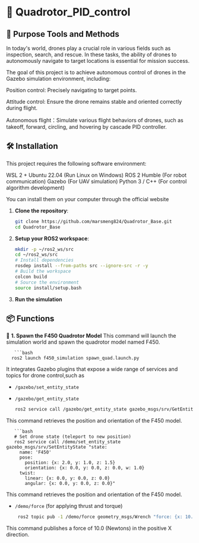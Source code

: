 # 🚀 Quadrotor_PID_control

## 📖 Purpose Tools and Methods
In today's world, drones play a crucial role in various fields such as inspection, search, and rescue. In these tasks, the ability of drones to autonomously navigate to target locations is essential for mission success.

The goal of this project is to achieve autonomous control of drones in the Gazebo simulation environment, including:

Position control: Precisely navigating to target points.

Attitude control: Ensure the drone remains stable and oriented correctly during flight.

Autonomous flight：Simulate various flight behaviors of drones, such as takeoff, forward, circling, and hovering by cascade PID controller.

## 🛠 Installation
This project requires the following software environment:

WSL 2 + Ubuntu 22.04 (Run Linux on Windows)
ROS 2 Humble (For robot communication)
Gazebo (For UAV simulation)
Python 3 / C++ (For control algorithm development)

You can install them on your computer through the official website

1. **Clone the repository**:
   ```bash
   git clone https://github.com/marsmeng824/Quadrotor_Base.git
   cd Quadrotor_Base
   

2. **Setup your ROS2 workspace**:
   ```bash   
   mkdir -p ~/ros2_ws/src
   cd ~/ros2_ws/src
   # Install dependencies
   rosdep install --from-paths src --ignore-src -r -y
   # Build the workspace
   colcon build
   # Source the environment
   source install/setup.bash
   
3. **Run the simulation**

## 📦 Functions
🚁 **1. Spawn the F450 Quadrotor Model**
This command will launch the simulation world and spawn the quadrotor model named F450.
        
       ```bash 
      ros2 launch f450_simulation spawn_quad.launch.py

It integrates Gazebo plugins that expose a wide range of services and topics for drone control,such as
   - `/gazebo/set_entity_state`
   - `/gazebo/get_entity_state`

       ```bash
       ros2 service call /gazebo/get_entity_state gazebo_msgs/srv/GetEntityState "{name: 'F450'}"
This command retrieves the position and orientation of the F450 model.

       ```bash
       # Set drone state (teleport to new position)
       ros2 service call /demo/set_entity_state gazebo_msgs/srv/SetEntityState "state:
         name: 'F450'
         pose:
           position: {x: 2.0, y: 1.0, z: 1.5}
           orientation: {x: 0.0, y: 0.0, z: 0.0, w: 1.0}
         twist:
           linear: {x: 0.0, y: 0.0, z: 0.0}
           angular: {x: 0.0, y: 0.0, z: 0.0}"
This command retrieves the position and orientation of the F450 model.
       
   - `/demo/force` (for applying thrust and torque)
        ```bash
         ros2 topic pub -1 /demo/force geometry_msgs/Wrench "force: {x: 10.0}"
This command publishes a force of 10.0 (Newtons) in the positive X direction. 
      
    

   
